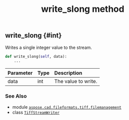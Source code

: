 ﻿---
title: write_slong method
second_title: Aspose.CAD for Python via .NET API References
description: 
type: docs
weight: 160
url: /python-net/aspose.cad.fileformats.tiff.filemanagement/tiffstreamwriter/write_slong/
is_root: false
---

## write_slong {#int}

Writes a single integer value to the stream.



```python
def write_slong(self, data):
    ...
```


| Parameter | Type | Description |
| :- | :- | :- |
| data | int | The value to write. |



### See Also
* module [`aspose.cad.fileformats.tiff.filemanagement`](../../)
* class [`TiffStreamWriter`](/cad/python-net/aspose.cad.fileformats.tiff.filemanagement/tiffstreamwriter)
